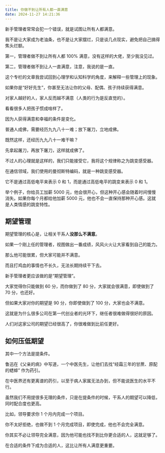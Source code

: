 ```yaml
---
title: 你做不到让所有人都一直满意
date: 2024-11-27 14:21:36   
---
```


新手管理者常常会犯一个错误，就是试图让所有人都满意。

我不是让大家成为老油条，也不是让大家摆烂，只是谈几点现实，避免把自己搞得焦头烂额。

第一，管理者做不到让所有人都 100% 满意，没有这样的大佬，至少我没见过。

第二，管理者做不到让人一直满意，注意，我说的是一直。

这个专栏的文章我尝试回到心理学和认知科学的角度，来解释一些管理上的现象。

如果你是“好好先生”，你甚至无法让你的父母、配偶、孩子持续获得满意。

对家人越好的人，家人反而越不满意（人类的行为是反直觉的）。

看看很多人把孩子惯成啥样了。

因为人获得满意和幸福的条件是变化。

普通人成佛，需要经历九九八十一难；放下屠刀，立地成佛。

既然这样，还经历九九八十一难干嘛？

先拿起屠刀，再放下屠刀，这样就成佛了。

不过人的心理就是这样的，我们只能接受它，我将这个规律称之为跳变感受器。

在通信领域，我们使用的曼彻斯特编码，就是一种跳变感受器。

它不是通过高低电平来表示 0 和 1，而是通过高低电平的跳变来表示 0 和 1。

举个例子，你给员工加薪 5000 元，他会很开心，但这种开心感会随着时间慢慢消失。如果你每个月都给他加薪 5000 元，他也不会一直保持那种开心感。这就是人类情感的跳变特性。

## 期望管理

期望管理的核心是，让相关干系人**没那么不满意**。

如果一个刚上任的管理者，视图做出一番成绩，风风火火让大家看到自己的能力。

那么他可能很累，但大家可能并不满意。

而且打鸡血的事情也不长久，无法长期持续干下去。

新手管理者更应该做的是“期望管理”。

大家觉得你只能做到 60 分，而你做到了 80 分，大家就会很满意，即使做到了 70 分，也还好。

但如果大家对你的期望是 90 分，你即使做到了 100 分，大家也会不满意。

这就是为什么很多公司在第一代创业者的光环下，继任者很难做得很好的原因。

人们对这家公司的期望已经很高了，你很难做到比前任更好。

## 如何压低期望

其中一个方法是提条件。

鲁迅在《父亲的病》中写道，一个中医先生，让他们去找“经霜三年的甘蔗、原配的蟋蟀” 作为药引。

在中医界还有更离谱的药引，以至于病人家属无法办到，但不能说医生的水平不行。

虽然我们不用提很多无理的条件，只是在提条件的时候，干系人的期望可以降低，同时配合度也更高。

比如，领导要求你 1 个月内完成一个项目。

你不太好拒绝，也做不到 1 个月完成项目，即使完成，他也不会完全满意。

你其实不必让领导完全满意，因为他可能也找不到比你更合适的人，这就足够了。

在合适的条件下成为合适的人，这比让所有人满意更重要。